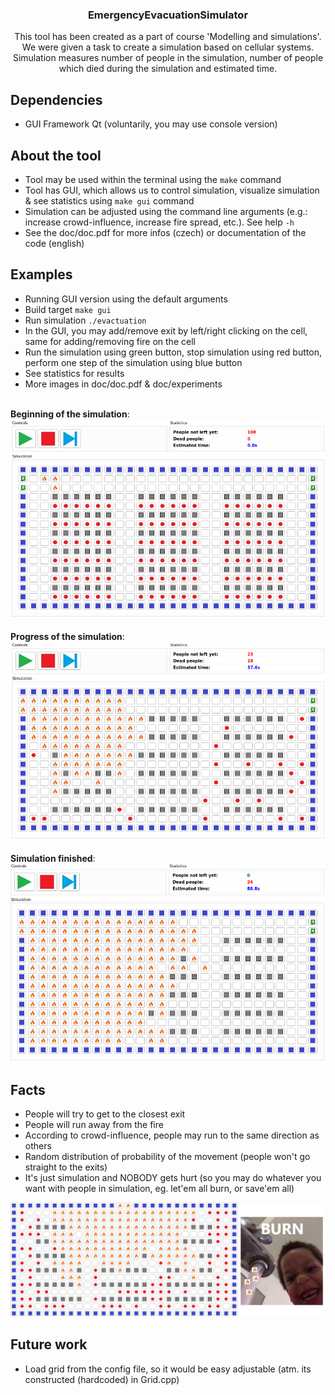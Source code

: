 <h3 align="center">EmergencyEvacuationSimulator</h3>

<p align="center">
	This tool has been created as a part of course 'Modelling and simulations'.
	<br>
	We were given a task to create a simulation based on cellular systems.
	<br>
	Simulation measures number of people in the simulation, number of people which died during the simulation and estimated time.
</p>


## Dependencies

 - GUI Framework Qt (voluntarily, you may use console version)

## About the tool

 - Tool may be used within the terminal using the `make` command
 - Tool has GUI, which allows us to control simulation, visualize simulation & see statistics using `make gui` command
 - Simulation can be adjusted using the command line arguments (e.g.: increase crowd-influence, increase fire spread, etc.). See help `-h`
 - See the doc/doc.pdf for more infos (czech) or documentation of the code (english)

## Examples

 - Running GUI version using the default arguments
 - Build target `make gui`
 - Run simulation `./evactuation`
 - In the GUI, you may add/remove exit by left/right clicking on the cell, same for adding/removing fire on the cell
 - Run the simulation using green button, stop simulation using red button, perform one step of the simulation using blue button
 - See statistics for results
 - More images in doc/doc.pdf & doc/experiments

<br><b>Beginning of the simulation</b>:<br>
![alt text](img/example1.png "Beginning of the simulation")
<br><br><b>Progress of the simulation</b>:<br>
![alt text](img/example2.png "Progress of the simulation")
<br><br><b>Simulation finished</b>:<br>
![alt text](img/example3.png "Simulation finished")

## Facts

 - People will try to get to the closest exit
 - People will run away from the fire
 - According to crowd-influence, people may run to the same direction as others
 - Random distribution of probability of the movement (people won't go straight to the exits)
 - It's just simulation and NOBODY gets hurt (so you may do whatever you want with people in simulation, eg. let'em all burn, or save'em all)

![alt text](img/example4.png "")

## Future work

 - Load grid from the config file, so it would be easy adjustable (atm. its constructed (hardcoded) in Grid.cpp)